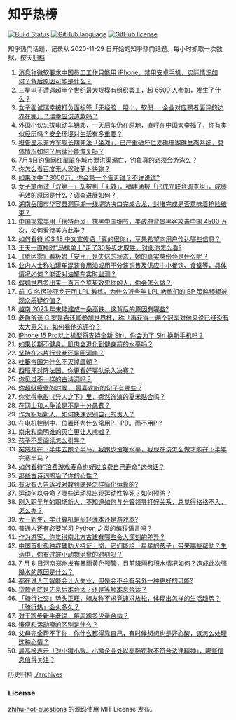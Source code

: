 # 知乎热榜
[![Build Status](https://github.com/ToWeLong/zhihu-hot-questions/workflows/CI/badge.svg)](https://github.com/ToWeLong/zhihu-hot-questions/actions)
[![GitHub language](https://img.shields.io/badge/language-golang-orange.svg)](https://golang.org/)
[![GitHub license](https://img.shields.io/github/license/ToWeLong/zhihu-hot-questions)](https://github.com/ToWeLong/zhihu-hot-questions/blob/main/LICENSE)

知乎热门话题，记录从 2020-11-29 日开始的知乎热门话题。每小时抓取一次数据，按天[归档](./archives)

<!-- BEGIN -->

1. [消息称微软要求中国员工工作只能用 iPhone，禁用安卓手机，实际情况如何？背后原因可能是什么？](https://www.zhihu.com/question/661075567)
1. [三星电子遭遇超半个世纪最大规模有组织罢工，超 6500 人参加，发生了什么？](https://www.zhihu.com/question/661058434)
1. [女子面试瑞幸被打负面标签「无经验，胆小，软弱」，企业对应聘者面评的边界在哪儿？瑞幸应该道歉吗？](https://www.zhihu.com/question/661067275)
1. [外国小伙忘拔电动车钥匙，一天后车仍在原地，直呼在中国太幸福了，你有类似经历吗？安全环境对生活有多重要？](https://www.zhihu.com/question/661035909)
1. [报告显示菲方军舰长期非法「坐滩」，已严重破坏仁爱礁珊瑚礁生态系统，具体情况如何？后续还能恢复吗？](https://www.zhihu.com/question/661060143)
1. [7月4日钓鱼网红翠翠在城市泄洪渠溺亡，钓鱼真的必须会游泳么？](https://www.zhihu.com/question/660925913)
1. [你怎么看百度无人驾驶萝卜快跑？](https://www.zhihu.com/question/480583252)
1. [如果你中了3000万，你会第一个告诉谁？不许说谎?](https://www.zhihu.com/question/657532626)
1. [女子笔面试「双第一」却被判「无效」，福建通报「已成立联合调查组」，成绩无效的原因是什么？调查进展如何？](https://www.zhihu.com/question/661029623)
1. [湖南岳阳市华容县洞庭湖一线堤防决口完成合龙，封堵完成是否意味着抢险结束？](https://www.zhihu.com/question/661087017)
1. [中国揭露美用「伏特台风」抹黑中国细节，美政府背景黑客攻击中国 4500 万次，如何看待美方此举？](https://www.zhihu.com/question/661028673)
1. [如何看待 iOS 18 中文宣传语「真的很你」，苹果希望向用户传达哪些信息？](https://www.zhihu.com/question/660841248)
1. [王天一直播时“马擒单士”走了30多步才取胜，对此你怎么看?](https://www.zhihu.com/question/660961953)
1. [《绝区零》看板娘「安比」是失忆的状态，她的真实身份会是什么呢？](https://www.zhihu.com/question/661061266)
1. [业内人士称油罐车混装食用油或用于分装销售及供应中小餐饮、食堂等，具体情况如何？能否对油罐车实时监测？](https://www.zhihu.com/question/661118695)
1. [假如世界多出来一百万个誓死效忠你的人，你会怎么做？](https://www.zhihu.com/question/660850858)
1. [前 iG 名宿孙亚龙开团 LPL 教练，为什么近些年 LPL 教练们的 BP 策略频频被观众质疑价值？](https://www.zhihu.com/question/661069465)
1. [越南 2023 年未能建成一条高铁，这背后的原因有哪些?](https://www.zhihu.com/question/660368602)
1. [老爵爷谈 C 罗是否还能参加世界杯，称「再获得一两个冠军对他来说已经没有太大意义」，如何看他这评价？](https://www.zhihu.com/question/660844192)
1. [iPhone 15 Pro以上机型将支持全新 Siri，你会为了 Siri 换新手机吗？](https://www.zhihu.com/question/661031808)
1. [如果长期不健身，肌肉会退化到健身前的水平吗？](https://www.zhihu.com/question/652381347)
1. [坚持在芯片行业卷还是回河南？](https://www.zhihu.com/question/660890911)
1. [吐蕃帝国为什么不灭掉唐朝？](https://www.zhihu.com/question/659243457)
1. [西班牙对阵法国，你更看好哪队杀入决赛？](https://www.zhihu.com/question/661002165)
1. [你见过不一样的古诗词吗？](https://www.zhihu.com/question/660964789)
1. [你超级疲惫的时候， 最喜欢听的句子有哪些 ?](https://www.zhihu.com/question/661086008)
1. [你觉得电影《异人之下》里，娜然饰演的夏禾贴合吗？](https://www.zhihu.com/question/658904988)
1. [在网上和人争论是不是十分愚蠢？](https://www.zhihu.com/question/511104487)
1. [作为职场新人，如何快速识别自己的贵人？](https://www.zhihu.com/question/660912675)
1. [在电机控制中，位置环为什么常用P，PD。而不用PI?](https://www.zhihu.com/question/655437602)
1. [南宋和南明谁的灭亡更让人唏嘘？](https://www.zhihu.com/question/660660292)
1. [孩子不爱阅读怎么引导？](https://www.zhihu.com/question/658474100)
1. [突然想在下半年去跑个半马，我跑步没啥水平，我现在该怎么做才能在下半年完赛半马？](https://www.zhihu.com/question/660843991)
1. [如何看待“浪费游戏寿命也好过浪费自己寿命”这句话？](https://www.zhihu.com/question/659330763)
1. [那些古诗词陶冶了你的心性？](https://www.zhihu.com/question/660788145)
1. [有没有人告诉我对数到底是怎样简化运算的?](https://www.zhihu.com/question/660839746)
1. [运动何以夺命？哪些运动易出现运动性猝死？如何预防？](https://www.zhihu.com/question/660703987)
1. [刚入职半年的职场新人，不知道如何与分管领导打好关系，总觉得格格不入，怎么办？](https://www.zhihu.com/question/660927923)
1. [大一新生，学计算机是买轻薄本还是游戏本?](https://www.zhihu.com/question/659669252)
1. [普通人还有必要学习 Python 之类的编程语言吗？](https://www.zhihu.com/question/659661272)
1. [作为游客，你觉得南北方古建有哪些令人深刻的差异？](https://www.zhihu.com/question/658208636)
1. [中国首批孤独症辅助犬持证上岗，它们能给「星星的孩子」带来哪些帮助？生活中，你有过被小动物治愈的时刻吗？](https://www.zhihu.com/question/661036199)
1. [7 月 8 日河南郑州发布暴雨黄色预警，目前降雨和积水情况如何？造成此次强降水的原因是什么？](https://www.zhihu.com/question/661023765)
1. [都在说人工智能会让人失业，但是会不会有另外一种更好的可能?](https://www.zhihu.com/question/660840392)
1. [贷款到底是先息后本合适？还是等额本息合适？](https://www.zhihu.com/question/658819800)
1. [「骑行社交」势头正旺，骑友称不求竞速求放松，体现出怎样的生活趋势？「骑行热」会火多久？](https://www.zhihu.com/question/658725340)
1. [对于跑步新手老说，每周跑多少量合适？](https://www.zhihu.com/question/658733228)
1. [饿瘦和运动瘦的区别是什么？](https://www.zhihu.com/question/660795562)
1. [父母完全帮不了你，你什么都得靠自己，有时候想想也是好心酸，该怎么处理这种心情？](https://www.zhihu.com/question/28719593)
1. [最高检表示「对小摊小贩、小微企业处以高额罚款不符合法律精神」，哪些信息值得关注？](https://www.zhihu.com/question/661057686)

<!-- END -->

历史归档 [./archives](./archives)


### License
[zhihu-hot-questions](https://github.com/towelong/zhihu-hot-questions) 的源码使用 MIT License 发布。